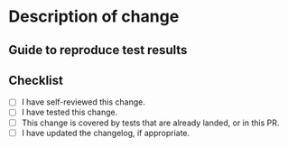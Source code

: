 # Description of change

<!-- Please provide a description of your change, including any relevant Github issues. -->

## Guide to reproduce test results

<!--
    Please help reviewers by including instructions
    on how to test this change
-->

## Checklist

- [ ] I have self-reviewed this change.
- [ ] I have tested this change.
- [ ] This change is covered by tests that are already landed, or in this PR.
- [ ] I have updated the changelog, if appropriate.